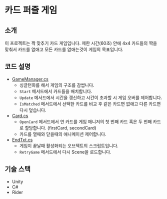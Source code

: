 # 카드 퍼즐 게임
## 소개
이 프로젝트는 짝 맞추기 카드 게임입니다. 제한 시간(60초) 안에 4x4 카드들의 짝을 맞춰서 카드를 없애고 모든 카드를 없애는것이 게임의 목표입니다.
## 코드 설명
- [GameManager.cs](https://github.com/jh2song/sparta-week4-practice/blob/main/Assets/Scripts/GameManager.cs)
  - 싱글턴화를 해서 게임의 구조를 감쌉니다.
  - `Start` 메서드에서 카드들을 배치합니다.
  - `Update` 메서드에서 시간을 갱신하고 시간이 초과할 시 게임 오버를 제어합니다.
  - `IsMatched` 메서드에서 선택한 카드를 비교 후 같은 카드면 없애고 다른 카드면 다시 덮습니다.
- [Card.cs](https://github.com/jh2song/sparta-week4-practice/blob/main/Assets/Scripts/Card.cs)
  - `OpenCard` 메서드에서 연 카드를 게임 매니저의 첫 번째 카드 혹은 두 번째 카드로 할당합니다. (firstCard, secondCard)
  - 카드를 열때와 닫을때의 애니메이션 제어합니다.
- [EndTxt.cs](https://github.com/jh2song/sparta-week4-practice/blob/main/Assets/Scripts/EndTxt.cs)
  - 게임이 끝날때 활성화되는 오브젝트의 스크립트입니다.
  - `RetryGame` 메서드에서 다시 Scene을 로드합니다.
## 기술 스택
- Unity
- C#
- Rider
